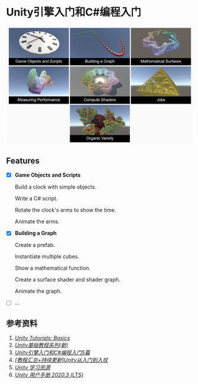 # Unity引擎入门和C#编程入门

![](README.assets/preview.png)

## Features

- [x] **Game Objects and Scripts**

  Build a clock with simple objects.

  Write a C# script.

  Rotate the clock's arms to show the time.

  Animate the arms.

- [x] **Building a Graph**

  Create a prefab.

  Instantiate multiple cubes.

  Show a mathematical function.

  Create a surface shader and shader graph.

  Animate the graph.

- [ ] ...

 

## 参考资料

1. [_Unity Tutorials: Basics_](https://catlikecoding.com/unity/tutorials/basics/)
1. [_Unity基础教程系列(新)_](https://zhuanlan.zhihu.com/p/346208723)
2. [_Unity引擎入门和C#编程入门5篇_](https://zhuanlan.zhihu.com/p/159120874)
3. [_[教程汇总+持续更新]Unity从入门到入坟_](https://zhuanlan.zhihu.com/p/151238164)
4. [_Unity 学习资源_](https://zhuanlan.zhihu.com/p/29383687)
4. [_Unity 用户手册 2020.3 (LTS)_](https://docs.unity.cn/cn/2020.3/Manual/index.html)